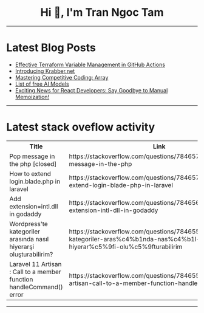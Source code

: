 <h1 align="center">Hi 👋, I'm Tran Ngoc Tam</h1>

---

# Latest Blog Posts 
<!-- BLOG-POST-LIST:START -->
- [Effective Terraform Variable Management in GitHub Actions](https://dev.to/bhanufyi/effective-terraform-variable-management-in-github-actions-488l)
- [Introducing Krabber.net](https://dev.to/toul_codes/introducing-krabbernet-fh8)
- [Mastering Competitive Coding: Array](https://dev.to/vivek1030/mastering-competitive-coding-array-4cdm)
- [List of free AI Models](https://dev.to/sbalasa/list-of-ai-models-17on)
- [Exciting News for React Developers: Say Goodbye to Manual Memoization!](https://dev.to/amitkumar13/exciting-news-for-react-developers-say-goodbye-to-manual-memoization-17kj)
<!-- BLOG-POST-LIST:END -->

---

# Latest stack oveflow activity
<table>
  <tr><th>Title</th><th>Link</th></tr>
  <!-- STACKOVERFLOW:START --><tr><td>Pop message in the php [closed]</td><td>https://stackoverflow.com/questions/78465717/pop-message-in-the-php</td></tr><tr><td>How to extend login.blade.php in laravel</td><td>https://stackoverflow.com/questions/78465707/how-to-extend-login-blade-php-in-laravel</td></tr><tr><td>Add extension=intl.dll in godaddy</td><td>https://stackoverflow.com/questions/78465628/add-extension-intl-dll-in-godaddy</td></tr><tr><td>Wordpress&#39;te kategoriler arasında nasıl hiyerarşi oluşturabilirim?</td><td>https://stackoverflow.com/questions/78465586/wordpresste-kategoriler-aras%c4%b1nda-nas%c4%b1l-hiyerar%c5%9fi-olu%c5%9fturabilirim</td></tr><tr><td>Laravel 11 Artisan : Call to a member function handleCommand&lpar;&rpar; error</td><td>https://stackoverflow.com/questions/78465568/laravel-11-artisan-call-to-a-member-function-handlecommand-error</td></tr><!-- STACKOVERFLOW:END -->
</table>

---


